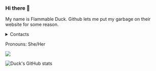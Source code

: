 ### Hi there 👋
My name is Flammable Duck. Github lets me put my garbage on their website for some reason.

<details>
  <summary> Contacts </summary>
  
    Discord: #Flammable Duck#9577
    Email: flammableduck@protonmail.com
    Matrix: @flammableduck:matrix.org
  
</details>

Pronouns: She/Her

![](https://komarev.com/ghpvc/?username=Flammable-Duck&color=blueviolet&style=flat-square&label=FRIENDS-WHO'VE-STOPPED-BY)

![Duck's GitHub stats](https://github-readme-stats.vercel.app/api?username=Flammable-Duck&show_icons=true&theme=dracula)
<!--
**Flammable-Duck/Flammable-Duck** is a ✨ _special_ ✨ repository because its `README.md` (this file) appears on your GitHub profile.

Here are some ideas to get you started:

- 🔭 I’m currently working on ...
- 🌱 I’m currently learning ...
- 👯 I’m looking to collaborate on ...
- 🤔 I’m looking for help with ...
- 💬 Ask me about ...
- 📫 How to reach me: ...
- 😄 Pronouns: ...
- ⚡ Fun fact: ...
-->
